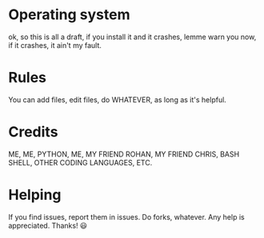 # Operating system
ok, so this is all a draft, if you install it and it crashes, lemme warn you now, if it crashes, it ain't my fault.
# Rules
You can add files, edit files, do WHATEVER, as long as it's helpful.
# Credits
ME, ME, PYTHON, ME, MY FRIEND ROHAN, MY FRIEND CHRIS, BASH SHELL, OTHER CODING LANGUAGES, ETC.
# Helping
If you find issues, report them in issues. Do forks, whatever. Any help is appreciated. Thanks! 😃
